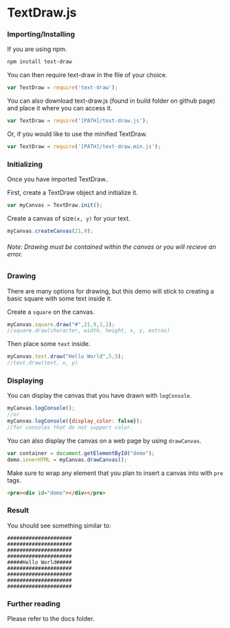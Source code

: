 # TextDraw.js

### Importing/Installing

If you are using npm.

```bash
npm install text-draw
```
You can then require text-draw in the file of your choice.
```javascript
var TextDraw = require('text-draw');
```
You can also download text-draw.js (found in build folder on github page) and place it where you can access it.
```javascript
var TextDraw = require('[PATH]/text-draw.js');
```
Or, if you would like to use the minified TextDraw.
```javascript
var TextDraw = require('[PATH]/text-draw.min.js');
```

### Initializing

Once you have imported TextDraw..

First, create a TextDraw object and initialize it.

```javascript
var myCanvas = TextDraw.init();
```

Create a canvas of size`(x, y)` for your text.

```javascript
myCanvas.createCanvas(21,9);
```

###### *Note: Drawing must be contained within the canvas or you will recieve an error.*

### Drawing

There are many options for drawing, but this demo will stick to creating a basic
square with some text inside it.

Create a `square` on the canvas.

```javascript
myCanvas.square.draw("#",21,9,1,1);
//square.draw(character, width, height, x, y, extras)
```

Then place some `text` inside.

```javascript
myCanvas.text.draw("Hello World",5,5);
//text.draw(text, x, y)
```

### Displaying

You can display the canvas that you have drawn with `logConsole`.

```javascript
myCanvas.logConsole();
//or
myCanvas.logConsole({display_color: false});
//for consoles that do not support color.
```

You can also display the canvas on a web page by using `drawCanvas`.

```javascript
var container = document.getElementById("demo");
demo.innerHTML = myCanvas.drawCanvas();
```

Make sure to wrap any element that you plan to insert a canvas into with `pre` tags.

```html
<pre><div id="demo"></div></pre>
```

### Result

You should see something similar to:
```
##################### 
##################### 
##################### 
##################### 
#####Hello World##### 
##################### 
##################### 
##################### 
#####################
```

### Further reading

Please refer to the docs folder.
